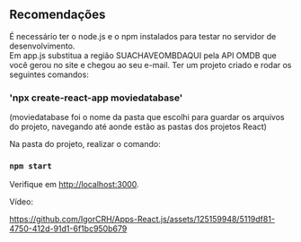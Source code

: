 ## Recomendações

É necessário ter o node.js e o npm instalados para testar no servidor de desenvolvimento.<br>
Em app.js substitua a região SUACHAVEOMBDAQUI pela API OMDB que você gerou no site e chegou ao seu e-mail.
Ter um projeto criado e rodar os seguintes comandos:
### 'npx create-react-app moviedatabase' 
(moviedatabase foi o nome da pasta que escolhi para guardar os arquivos do projeto, navegando até aonde estão as pastas dos projetos React)<br>

Na pasta do projeto, realizar o comando:
### `npm start`

Verifique em [http://localhost:3000](http://localhost:3000).

Vídeo:



https://github.com/IgorCRH/Apps-React.js/assets/125159948/5119df81-4750-412d-91d1-6f1bc950b679


